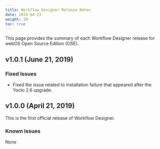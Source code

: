 ```yaml
---
title: Workflow Designer Release Notes
date: 2019-04-23
weight: 20
toc: true
---
```


This page provides the summary of each Workflow Designer release for webOS Open Source Edition (OSE).

## v1.0.1 (June 21, 2019)

### Fixed Issues

* Fixed the issue related to installation failure that appeared after the Yocto 2.6 upgrade.

## v1.0.0 (April 21, 2019)

This is the first official release of Workflow Designer.

### Known Issues

None
